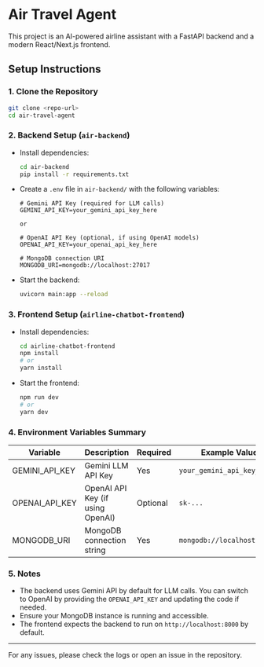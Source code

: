 # Air Travel Agent

This project is an AI-powered airline assistant with a FastAPI backend and a modern React/Next.js frontend.

## Setup Instructions

### 1. Clone the Repository
```bash
git clone <repo-url>
cd air-travel-agent
```

### 2. Backend Setup (`air-backend`)
- Install dependencies:
  ```bash
  cd air-backend
  pip install -r requirements.txt
  ```
- Create a `.env` file in `air-backend/` with the following variables:
  ```env
  # Gemini API Key (required for LLM calls)
  GEMINI_API_KEY=your_gemini_api_key_here

  or

  # OpenAI API Key (optional, if using OpenAI models)
  OPENAI_API_KEY=your_openai_api_key_here

  # MongoDB connection URI
  MONGODB_URI=mongodb://localhost:27017
  ```
- Start the backend:
  ```bash
  uvicorn main:app --reload
  ```

### 3. Frontend Setup (`airline-chatbot-frontend`)
- Install dependencies:
  ```bash
  cd airline-chatbot-frontend
  npm install
  # or
  yarn install
  ```
- Start the frontend:
  ```bash
  npm run dev
  # or
  yarn dev
  ```

### 4. Environment Variables Summary
| Variable         | Description                        | Required | Example Value                  |
|------------------|------------------------------------|----------|-------------------------------|
| GEMINI_API_KEY   | Gemini LLM API Key                 | Yes      | `your_gemini_api_key_here`    |
| OPENAI_API_KEY   | OpenAI API Key (if using OpenAI)   | Optional | `sk-...`                      |
| MONGODB_URI      | MongoDB connection string          | Yes      | `mongodb://localhost:27017`   |

### 5. Notes
- The backend uses Gemini API by default for LLM calls. You can switch to OpenAI by providing the `OPENAI_API_KEY` and updating the code if needed.
- Ensure your MongoDB instance is running and accessible.
- The frontend expects the backend to run on `http://localhost:8000` by default.

---

For any issues, please check the logs or open an issue in the repository. 
